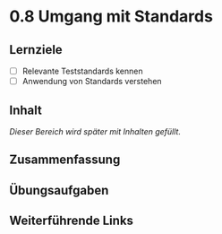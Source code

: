 # 0.8 Umgang mit Standards

## Lernziele

- [ ] Relevante Teststandards kennen
- [ ] Anwendung von Standards verstehen

## Inhalt

_Dieser Bereich wird später mit Inhalten gefüllt._

## Zusammenfassung

## Übungsaufgaben

## Weiterführende Links

